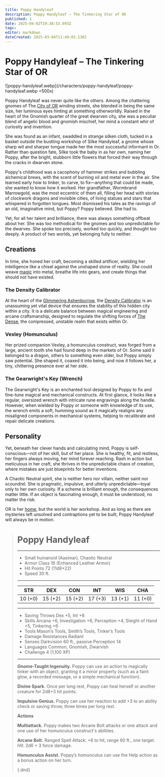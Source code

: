 ```yaml
---
title: Poppy Handyleaf
description: Poppy Handyleaf – The Tinkering Star of OR
published: 1
date: 2025-04-02T19:38:53.693Z
tags: 
editor: markdown
dateCreated: 2025-03-04T11:49:03.230Z
---
```


# Poppy Handyleaf – The Tinkering Star of OR  

![poppy-handyleaf.webp](/characters/poppy-handyleaf/poppy-handyleaf.webp =500x)

Poppy Handyleaf was never quite like the others. Among the chattering gnomes of The [City of OR](/location/settlement/city/city-of-or.md) winding streets, she blended in being the same size, her luminous eyes hinting at something otherworldly. Raised in the heart of the Gnomish quarter of the great dwarven city, she was a peculiar blend of angelic blood and gnomish mischief, her mind a constant whir of curiosity and invention.

She was found as an infant, swaddled in strange silken cloth, tucked in a basket outside the bustling workshop of Silke Handyleaf, a gnome whose sharp wit and sharper tongue made her the most successful informant in Or. Rather than question fate, Silke took the baby in as her own, naming her Poppy, after the bright, stubborn little flowers that forced their way through the cracks in dwarven stone.

Poppy's childhood was a cacophony of hammer strikes and bubbling alchemical brews, with the scent of burning oil and metal ever in the air. She learned early how to tinker, to carve, to fix—anything that could be made, she wanted to know how it worked. Her grandfather, Wormbrand Marrowgold, was the most eccentric of them all, filling her head with stories of clockwork dragons and invisible cities, of living statues and stars that whispered in forgotten tongues. Most dismissed his tales as the ravings of an old, imaginative mind, but Poppy? Poppy believed. She had to.

Yet, for all her talent and brilliance, there was always something offbeat about her. She was too methodical for the gnomes and too unpredictable for the dwarves. She spoke too precisely, worked too quickly, and thought too deeply. A product of two worlds, yet belonging fully to neither.

## Creations
In time, she honed her craft, becoming a skilled artificer, wielding her intelligence like a chisel against the unshaped stone of reality. She could weave [magic](/structure/mechanic/magic.md) into metal, breathe life into gears, and create things that should not have existed.

### The Density Calibrator
At the heart of the [Glimmering Ashenburrow](/location/settlement/city/glimmering-ashenburrow.md), the [Density Calibrator](/location/settlement/city/glimmering-ashenburrow/density-calibrator.md) is an unassuming yet vital device that ensures the stability of this hidden city within a city. It is a delicate balance between magical engineering and arcane craftsmanship, designed to regulate the shifting forces of [The Dense](/location/plane/the-dense.md), the compressed, unstable realm that exists within Or.

### Vexley (Homunculus)
Her prized companion Vexley, a homunculus construct, was forged from a large, ancient tooth she had found deep in the markets of Or. Some said it belonged to a dragon, others to something even older, but Poppy simply saw potential. She shaped it, coaxed it into being, and now it follows her, a tiny, chittering presence ever at her side.

### The Gearwright's Key (Wrench)
The Gearwright's Key is an enchanted tool designed by Poppy to fix and fine-tune magical and mechanical constructs. At first glance, it looks like a regular, oversized wrench with intricate rune engravings along the handle. However, when wielded by Poppy or someone with knowledge of its use, the wrench emits a soft, humming sound as it magically realigns any misaligned components in mechanical systems, helping to recalibrate and repair delicate creations.

## Personality
Yet, beneath her clever hands and calculating mind, Poppy is self-conscious—not of her skill, but of her place. She is healthy, fit, and restless, her fingers always moving, her mind forever reaching. Rash in action but meticulous in her craft, she thrives in the unpredictable chaos of creation, where mistakes are just blueprints for better inventions.

A Chaotic Neutral spirit, she is neither hero nor villain, neither saint nor scoundrel. She is pragmatic, impulsive, and utterly unpredictable—loyal only to her own curiosity. If a scheme is brilliant enough, the consequences matter little. If an object is fascinating enough, it must be understood, no matter the risk.

OR is her [home](/home.md), but the world is her workshop. And as long as there are mysteries left unsolved and contraptions yet to be built, Poppy Handyleaf will always be in motion.

> # Poppy Handyleaf
> ---
> - Small humanoid (Aasimar), Chaotic Neutral
> - Armor Class 16 (Enhanced Leather Armor)
> - Hit Points 72 (11d8+22)
> - Speed 30 ft.
> ---
> |STR|DEX|CON|INT|WIS|CHA|
> |---|---|---|---|---|---|
> |10 (+0)|15 (+2)|15 (+2)|17 (+3)|13 (+1)|11 (+0)|
> ---
> - Saving Throws Dex +5, Int +6
> - Skills Arcana +6, Investigation +6, Perception +4, Sleight of Hand +5, Tinkering +6
> - Tools Mason’s Tools, Smith’s Tools, Tinker’s Tools
> - Damage Resistances Radiant
> - Senses Darkvision 60 ft., passive Perception 14
> - Languages Common, Gnomish, Dwarvish
> - Challenge 4 (1,100 XP)
> ---
> **Gnome-Taught Ingenuity.** Poppy can use an action to magically tinker with an object, granting it a minor property (such as a faint glow, a recorded message, or a simple mechanical function).  
> 
> **Divine Spark.** Once per long rest, Poppy can heal herself or another creature for 2d8+3 hit points.  
>
> **Impulsive Genius.** Poppy can use her reaction to add +3 to an ability check or saving throw, three times per long rest.  
> 
> **Actions**
> 
> **Multiattack.** Poppy makes two Arcane Bolt attacks or one attack and one use of her homunculus construct's abilities.
> 
> **Arcane Bolt.** Ranged Spell Attack: +6 to hit, range 60 ft., one target.  
> *Hit:* 2d6 + 3 force damage.  
>
> **Homunculus Assist.** Poppy’s homunculus can use the Help action as a bonus action on her turn.  
>
>{.dnd}
